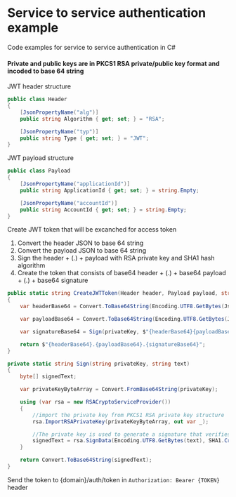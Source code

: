 # Service to service authentication example

Code examples for service to service authentication in C#

#### Private and public keys are in PKCS1 RSA private/public key format and incoded to base 64 string

JWT header structure
```C#
public class Header
{
    [JsonPropertyName("alg")]
    public string Algorithm { get; set; } = "RSA";

    [JsonPropertyName("typ")]
    public string Type { get; set; } = "JWT";
}
```

JWT payload structure
```C#
public class Payload
{
    [JsonPropertyName("applicationId")]
    public string ApplicationId { get; set; } = string.Empty;

    [JsonPropertyName("accountId")]
    public string AccountId { get; set; } = string.Empty;
}
```

Create JWT token that will be excanched for access token
1. Convert the header JSON to base 64 string
2. Convert the payload JSON to base 64 string
3. Sign the header + (.) + payload with RSA private key and SHA1 hash algorithm
4. Create the token that consists of base64 header + (.) + base64 payload + (.) + base64 signature

```C#
public static string CreateJWTToken(Header header, Payload payload, string privateKey)
{
    var headerBase64 = Convert.ToBase64String(Encoding.UTF8.GetBytes(JsonSerializer.Serialize(header)));

    var payloadBase64 = Convert.ToBase64String(Encoding.UTF8.GetBytes(JsonSerializer.Serialize(payload)));

    var signatureBase64 = Sign(privateKey, $"{headerBase64}{payloadBase64}");

    return $"{headerBase64}.{payloadBase64}.{signatureBase64}";
}

private static string Sign(string privateKey, string text)
{
    byte[] signedText;

    var privateKeyByteArray = Convert.FromBase64String(privateKey);

    using (var rsa = new RSACryptoServiceProvider())
    {
        //import the private key from PKCS1 RSA private key structure
        rsa.ImportRSAPrivateKey(privateKeyByteArray, out var _);

        //The private key is used to generate a signature that verifies that message is authentic
        signedText = rsa.SignData(Encoding.UTF8.GetBytes(text), SHA1.Create());
    }

    return Convert.ToBase64String(signedText);
}
```

Send the token to {domain}/auth/token in `Authorization: Bearer {TOKEN}` header

